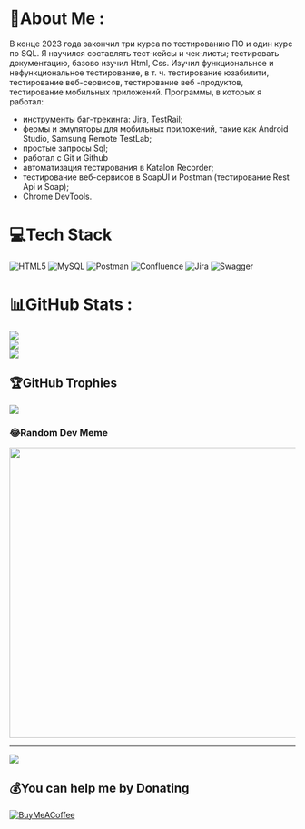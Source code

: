 # 💫About Me :
В конце 2023 года закончил три курса по тестированию ПО и один курс по SQL. 
Я научился составлять тест-кейсы и чек-листы; тестировать документацию, 
базово изучил Html, Сss. Изучил функциональное и нефункциональное тестирование, 
в т. ч. тестирование юзабилити, тестирование веб-сервисов, 
тестирование веб -продуктов, тестирование мобильных приложений. 
Программы, в которых я работал: 
- инструменты баг-трекинга: Jira, TestRail; 
- фермы и эмуляторы для мобильных приложений, 
такие как Android Studio, Samsung Remote TestLab; 
- простые запросы Sql; 
- работал с Git и Github 
- автоматизация тестирования в Katalon Recorder; 
- тестирование веб-сервисов в SoapUI и Postman (тестирование Rest Api и Soap); 
- Chrome DevTools.

# 💻Tech Stack
![HTML5](https://img.shields.io/badge/html5-%23E34F26.svg?style=for-the-badge&logo=html5&logoColor=white) ![MySQL](https://img.shields.io/badge/mysql-%2300f.svg?style=for-the-badge&logo=mysql&logoColor=white) ![Postman](https://img.shields.io/badge/Postman-FF6C37?style=for-the-badge&logo=postman&logoColor=white) ![Confluence](https://img.shields.io/badge/confluence-%23172BF4.svg?style=for-the-badge&logo=confluence&logoColor=white) ![Jira](https://img.shields.io/badge/jira-%230A0FFF.svg?style=for-the-badge&logo=jira&logoColor=white) ![Swagger](https://img.shields.io/badge/-Swagger-%23Clojure?style=for-the-badge&logo=swagger&logoColor=white)
# 📊GitHub Stats :
![](https://github-readme-stats.vercel.app/api?username=Absalamov-Nikita&theme=radical&hide_border=true&include_all_commits=false&count_private=false)<br/>
![](https://github-readme-streak-stats.herokuapp.com/?user=Absalamov-Nikita&theme=radical&hide_border=true)<br/>
![](https://github-readme-stats.vercel.app/api/top-langs/?username=Absalamov-Nikita&theme=radical&hide_border=true&include_all_commits=false&count_private=false&layout=compact)

## 🏆GitHub Trophies
![](https://github-trophies.vercel.app/?username=Absalamov-Nikita&theme=radical&no-frame=false&no-bg=false&margin-w=4)

### 😂Random Dev Meme
<img src="https://random-memer.herokuapp.com/" width="512px"/>

---
[![](https://visitcount.itsvg.in/api?id=Absalamov-Nikita&icon=0&color=0)](https://visitcount.itsvg.in)

  ## 💰You can help me by Donating
  [![BuyMeACoffee](https://img.shields.io/badge/Buy%20Me%20a%20Coffee-ffdd00?style=for-the-badge&logo=buy-me-a-coffee&logoColor=black)](https://buymeacoffee.com/https://www.buymeacoffee.com/absalamovnikita) 

  <!-- Proudly created with GPRM ( https://gprm.itsvg.in ) -->
  
